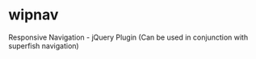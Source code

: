 wipnav
======

Responsive Navigation - jQuery Plugin (Can be used in conjunction with superfish navigation)
